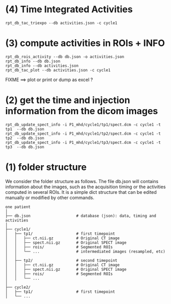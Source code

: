 

# (4) Time Integrated Activities

    rpt_db_tac_triexpo --db activities.json -c cycle1


# (3) compute activities in ROIs + INFO

    rpt_db_rois_activity --db db.json -o activities.json
    rpt_db_info --db db.json
    rpt_db_info --db activities.json
    rpt_db_tac_plot --db activities.json -c cycle1

FIXME ==> plot or print or dump as excel ?

# (2) get the time and injection information from the dicom images

    rpt_db_update_spect_info -i P1_mhd/cycle1/tp1/spect.dcm -c cycle1 -t tp1  --db db.json
    rpt_db_update_spect_info -i P1_mhd/cycle1/tp2/spect.dcm -c cycle1 -t tp2  --db db.json
    rpt_db_update_spect_info -i P1_mhd/cycle1/tp3/spect.dcm -c cycle1 -t tp3  --db db.json


# (1) folder structure

We consider the folder structure as follows. The file db.json will contains information about the images, such as the acquisition timing or the activities computed in several ROIs. It is a simple dict structure that can be edited manually or modified by other commands.

    one patient
    │
    ├── db.json                    # database (json): data, timing and activities
    │
    ├── cycle1/
    │   ├── tp1/                   # first timepoint
    │   │   ├── ct.nii.gz          # Original CT image
    │   │   ├── spect.nii.gz       # Original SPECT image
    │   │   ├── rois/              # Segmented ROIs
    │   │   └── ...                # intermediated images (resampled, etc)
    │   │
    │   ├── tp2/                   # second timepoint
    │   │   ├── ct.nii.gz          # Original CT image
    │   │   ├── spect.nii.gz       # Original SPECT image
    │   │   ├── rois/              # Segmented ROIs
    │   │   └── ...
    │
    ├── cycle2/
    │   ├── tp1/                   # first timepoint
    │   └── ...
